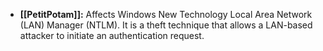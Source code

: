 - **[[PetitPotam]]:** Affects Windows New Technology Local Area Network (LAN) Manager (NTLM). It is a theft technique that allows a LAN-based attacker to initiate an authentication request.